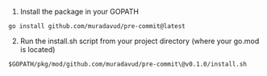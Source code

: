 1. Install the package in your GOPATH
```
go install github.com/muradavud/pre-commit@latest
```
2. Run the install.sh script from your project directory (where your go.mod is located)
```
$GOPATH/pkg/mod/github.com/muradavud/pre-commit\@v0.1.0/install.sh 
```
